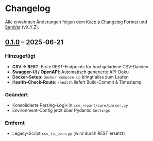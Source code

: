 # Changelog
Alle erwähnten Änderungen folgen dem [Keep a Changelog](https://keepachangelog.com/de/1.1.0/)
Format und [SemVer](https://semver.org/lang/de/) (vX.Y.Z).

## [0.1.0] – 2025-06-21
### Hinzugefügt
- **CSV → REST**: Erste REST-Endpoints für hochgeladene CSV-Dateien
- **Swagger-UI / OpenAPI**: Automatisch generierte API-Doku
- **Docker-Setup**: `docker compose up` bringt alles zum Laufen
- **Health-Check-Route**: `/health` liefert Build-Commit & Timestamp

### Geändert
- Konsolidierte Parsing-Logik in `csv_report/core/parser.py`
- Environment-Config jetzt über Pydantic `Settings`

### Entfernt
- Legacy-Script `csv_to_json.py` (wird durch REST ersetzt)

[0.1.0]: https://github.com/<dein-repo>/releases/tag/v0.1.0


